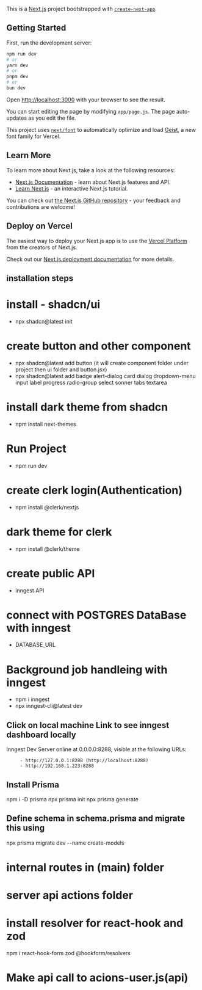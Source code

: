 This is a [Next.js](https://nextjs.org) project bootstrapped with [`create-next-app`](https://github.com/vercel/next.js/tree/canary/packages/create-next-app).

## Getting Started

First, run the development server:

```bash
npm run dev
# or
yarn dev
# or
pnpm dev
# or
bun dev
```

Open [http://localhost:3000](http://localhost:3000) with your browser to see the result.

You can start editing the page by modifying `app/page.js`. The page auto-updates as you edit the file.

This project uses [`next/font`](https://nextjs.org/docs/app/building-your-application/optimizing/fonts) to automatically optimize and load [Geist](https://vercel.com/font), a new font family for Vercel.

## Learn More

To learn more about Next.js, take a look at the following resources:

- [Next.js Documentation](https://nextjs.org/docs) - learn about Next.js features and API.
- [Learn Next.js](https://nextjs.org/learn) - an interactive Next.js tutorial.

You can check out [the Next.js GitHub repository](https://github.com/vercel/next.js) - your feedback and contributions are welcome!

## Deploy on Vercel

The easiest way to deploy your Next.js app is to use the [Vercel Platform](https://vercel.com/new?utm_medium=default-template&filter=next.js&utm_source=create-next-app&utm_campaign=create-next-app-readme) from the creators of Next.js.

Check out our [Next.js deployment documentation](https://nextjs.org/docs/app/building-your-application/deploying) for more details.


## installation steps

# install - shadcn/ui
- npx shadcn@latest init

# create button and other component
- npx shadcn@latest add button (it will create component folder under project then ui folder and button.jsx)
- npx shadcn@latest add badge alert-dialog card dialog dropdown-menu input label progress radio-group select sonner tabs textarea

# install dark theme from shadcn

- npm install next-themes

# Run Project
- npm run dev

# create clerk login(Authentication)
- npm install @clerk/nextjs

# dark theme for clerk
- npm install @clerk/theme



# create public API
- inngest API
# connect with POSTGRES DataBase with inngest
- DATABASE_URL

# Background job handleing with inngest
- npm i inngest
- npx inngest-cli@latest dev
## Click on local machine Link to see inngest dashboard locally
Inngest Dev Server online at 0.0.0.0:8288, visible at the following URLs:

         - http://127.0.0.1:8288 (http://localhost:8288)
         - http://192.168.1.223:8288

## Install Prisma
npm i -D prisma
npx prisma init
npx prisma generate


## Define schema in schema.prisma and migrate this using
npx prisma migrate dev --name create-models

# internal routes in (main) folder

# server api actions folder 

# install resolver for react-hook and zod 

npm i react-hook-form zod @hookform/resolvers

# Make api call to acions-user.js(api)